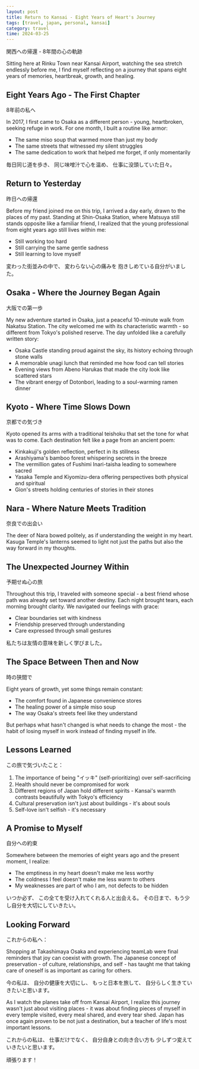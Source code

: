 ```yaml
---
layout: post
title: Return to Kansai - Eight Years of Heart's Journey
tags: [travel, japan, personal, kansai]
category: travel
time: 2024-03-25
---
```


関西への帰還 - 8年間の心の軌跡

Sitting here at Rinku Town near Kansai Airport, watching the sea stretch endlessly before me, I find myself reflecting on a journey that spans eight years of memories, heartbreak, growth, and healing.

## Eight Years Ago - The First Chapter

8年前の私へ

In 2017, I first came to Osaka as a different person - young, heartbroken, seeking refuge in work. For one month, I built a routine like armor:
- The same miso soup that warmed more than just my body
- The same streets that witnessed my silent struggles
- The same dedication to work that helped me forget, if only momentarily

毎日同じ道を歩き、
同じ味噌汁で心を温め、
仕事に没頭していた日々。

## Return to Yesterday

昨日への帰還

Before my friend joined me on this trip, I arrived a day early, drawn to the places of my past. Standing at Shin-Osaka Station, where Matsuya still stands opposite like a familiar friend, I realized that the young professional from eight years ago still lives within me:
- Still working too hard
- Still carrying the same gentle sadness
- Still learning to love myself

変わった街並みの中で、
変わらない心の痛みを
抱きしめている自分がいました。

## Osaka - Where the Journey Began Again

大阪での第一歩

My new adventure started in Osaka, just a peaceful 10-minute walk from Nakatsu Station. The city welcomed me with its characteristic warmth - so different from Tokyo's polished reserve. The day unfolded like a carefully written story:
- Osaka Castle standing proud against the sky, its history echoing through stone walls
- A memorable unagi lunch that reminded me how food can tell stories
- Evening views from Abeno Harukas that made the city look like scattered stars
- The vibrant energy of Dotonbori, leading to a soul-warming ramen dinner

## Kyoto - Where Time Slows Down

京都での気づき

Kyoto opened its arms with a traditional teishoku that set the tone for what was to come. Each destination felt like a page from an ancient poem:
- Kinkakuji's golden reflection, perfect in its stillness
- Arashiyama's bamboo forest whispering secrets in the breeze
- The vermillion gates of Fushimi Inari-taisha leading to somewhere sacred
- Yasaka Temple and Kiyomizu-dera offering perspectives both physical and spiritual
- Gion's streets holding centuries of stories in their stones

## Nara - Where Nature Meets Tradition

奈良での出会い

The deer of Nara bowed politely, as if understanding the weight in my heart. Kasuga Temple's lanterns seemed to light not just the paths but also the way forward in my thoughts.

## The Unexpected Journey Within

予期せぬ心の旅

Throughout this trip, I traveled with someone special - a best friend whose path was already set toward another destiny. Each night brought tears, each morning brought clarity. We navigated our feelings with grace:
- Clear boundaries set with kindness
- Friendship preserved through understanding
- Care expressed through small gestures

私たちは友情の意味を新しく学びました。

## The Space Between Then and Now

時の狭間で

Eight years of growth, yet some things remain constant:
- The comfort found in Japanese convenience stores
- The healing power of a simple miso soup
- The way Osaka's streets feel like they understand

But perhaps what hasn't changed is what needs to change the most - the habit of losing myself in work instead of finding myself in life.

## Lessons Learned

この旅で気づいたこと：

1. The importance of being "イッキ" (self-prioritizing) over self-sacrificing
2. Health should never be compromised for work
3. Different regions of Japan hold different spirits - Kansai's warmth contrasts beautifully with Tokyo's efficiency
4. Cultural preservation isn't just about buildings - it's about souls
5. Self-love isn't selfish - it's necessary

## A Promise to Myself

自分への約束

Somewhere between the memories of eight years ago and the present moment, I realize:
- The emptiness in my heart doesn't make me less worthy
- The coldness I feel doesn't make me less warm to others
- My weaknesses are part of who I am, not defects to be hidden

いつか必ず、
この全てを受け入れてくれる人と出会える。
その日まで、もう少し自分を大切にしていきたい。

## Looking Forward

これからの私へ：

Shopping at Takashimaya Osaka and experiencing teamLab were final reminders that joy can coexist with growth. The Japanese concept of preservation - of culture, relationships, and self - has taught me that taking care of oneself is as important as caring for others.

今の私は、
自分の健康を大切にし、
もっと日本を旅して、
自分らしく生きていきたいと思います。

As I watch the planes take off from Kansai Airport, I realize this journey wasn't just about visiting places - it was about finding pieces of myself in every temple visited, every meal shared, and every tear shed. Japan has once again proven to be not just a destination, but a teacher of life's most important lessons.

これからの私は、
仕事だけでなく、
自分自身との向き合い方も
少しずつ変えていきたいと思います。

頑張ります！

